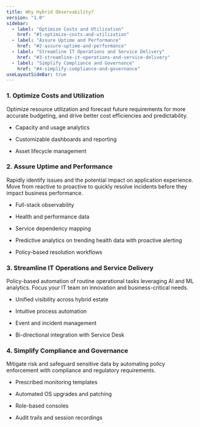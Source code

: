 ```yaml
---
title: Why Hybrid Observability?
version: "1.0"
sidebar:
  - label: "Optimize Costs and Utilization"
    href: "#1-optimize-costs-and-utilization"
  - label: "Assure Uptime and Performance"
    href: "#2-assure-uptime-and-performance"
  - label: "Streamline IT Operations and Service Delivery"
    href: "#3-streamline-it-operations-and-service-delivery"
  - label: "Simplify Compliance and Governance"
    href: "#4-simplify-compliance-and-governance"
useLayoutSideBar: true
---
```


### 1. Optimize Costs and Utilization
Optimize resource utilization and forecast future requirements for more accurate budgeting, and drive better cost efficiencies and predictability.
- Capacity and usage analytics

- Customizable dashboards and reporting

- Asset lifecycle management

### 2. Assure Uptime and Performance
Rapidly identify issues and the potential impact on application experience. Move from reactive to proactive to quickly resolve incidents before they impact business performance.
- Full-stack observability

- Health and performance data

- Service dependency mapping

- Predictive analytics on trending health data with proactive alerting

- Policy-based resolution workflows

### 3. Streamline IT Operations and Service Delivery
Policy-based automation of routine operational tasks leveraging AI and ML analytics. Focus your IT team on innovation and business-critical needs.
- Unified visibility across hybrid estate

- Intuitive process automation

- Event and incident management

- Bi-directional integration with Service Desk

### 4. Simplify Compliance and Governance
Mitigate risk and safeguard sensitive data by automating policy enforcement with compliance and regulatory requirements.
- Prescribed monitoring templates

- Automated OS upgrades and patching

- Role-based consoles

- Audit trails and session recordings
